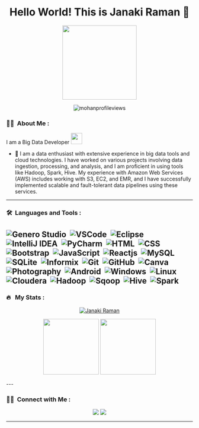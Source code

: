 <h1 align="center">Hello World! This is Janaki Raman 👋</h1>
<p align="center">
  <img src="https://media2.giphy.com/media/v1.Y2lkPTc5MGI3NjExYjh3bnZ1NmhqaDV2ajYyMHFuY3B3ZW85ZDBqb3E1bWg5aWs4c2Q4eiZlcD12MV9pbnRlcm5hbF9naWZfYnlfaWQmY3Q9Zw/Q5yXr2RLK6kz5Bsm2a/giphy.gif" height="200"/>
</p>
<p align="center"><img src="https://komarev.com/ghpvc/?username=janakiramant17&style=flat-square&color=blue" alt="mohanprofileviews"/></p>

### :woman_technologist: &nbsp;About Me :
I am a Big Data Developer <img src="https://media.giphy.com/media/WUlplcMpOCEmTGBtBW/giphy.gif" width="30">
- 🔭 I am a data enthusiast with extensive experience in big data tools and cloud technologies. I have worked on various projects involving data ingestion, processing, and analysis, and I am proficient in using tools like Hadoop, Spark, Hive. My experience with Amazon Web Services (AWS) includes working with S3, EC2, and EMR, and I have successfully implemented scalable and fault-tolerant data pipelines using these services.

---
### 🛠 &nbsp;Languages and Tools :

![Genero Studio](https://img.shields.io/badge/-Genero%20Studio-05122A?style=flat&logo=Generostudio)&nbsp;
![VSCode](https://img.shields.io/badge/-VSCode-05122A?style=falt&logo=VisualStudioCode)&nbsp;
![Eclipse](https://img.shields.io/badge/-Eclipse-05122A?style=flat&logo=Eclipse)&nbsp;
![IntelliJ IDEA](https://img.shields.io/badge/-IntelliJ%20IDEA-05122A?style=flat&logo=IntelliJ%20IDEA)&nbsp;
![PyCharm](https://img.shields.io/badge/-PyCharm-05122A?style=flat&logo=PyCharm)&nbsp;
![HTML](https://img.shields.io/badge/-HTML-05122A?style=flat&logo=HTML5)&nbsp;
![CSS](https://img.shields.io/badge/-CSS-05122A?style=flat&logo=CSS3&logoColor=1572B6)&nbsp;
![Bootstrap](https://img.shields.io/badge/-Bootstrap-05122A?style=flat&logo=Bootstrap)&nbsp;
![JavaScript](https://img.shields.io/badge/-JavaScript-05122A?style=flat&logo=javascript)&nbsp;
![Reactjs](https://img.shields.io/badge/-Reactjs-05122A?style+flat&logo=react)&nbsp;
![MySQL](https://img.shields.io/badge/-MySQL-05122A?style=flat&logo=mysql&logoColor=FFA518)&nbsp;
![SQLite](https://img.shields.io/badge/-SQLite-05122A?style=flat&logo=sqlite)&nbsp;
![Informix](https://img.shields.io/badge/-Informix-05122A?style=flat&logo=IBM)&nbsp;
![Git](https://img.shields.io/badge/-Git-05122A?style=flat&logo=git)&nbsp;
![GitHub](https://img.shields.io/badge/-GitHub-05122A?style=flat&logo=github)&nbsp;
![Canva](https://img.shields.io/badge/-Canva-05122A?style=flat&logo=canva)&nbsp;
![Photography](https://img.shields.io/badge/-Photography-05122A?style=flat&logo=photobucket)&nbsp;
![Android](https://img.shields.io/badge/-Android-05122A?style=flat&logo=android)&nbsp;
![Windows](https://img.shields.io/badge/-Windows-05122A?style=flat&logo=windows)&nbsp;
![Linux](https://img.shields.io/badge/-Linux-05122A?style=flat&logo=linux)&nbsp;
![Cloudera](https://img.shields.io/badge/-Cloudera-05122A?style=flat&logo=Cloudera)&nbsp;
![Hadoop](https://img.shields.io/badge/-Hadoop-05122A?style=flat&logo=Apache%20Hadoop)&nbsp;
![Sqoop](https://img.shields.io/badge/-Sqoop-05122A?style=flat&logo=Apache%20Sqoop)&nbsp;
![Hive](https://img.shields.io/badge/-Hive-05122A?style=flat&logo=ApacheHive)&nbsp;
![Spark](https://img.shields.io/badge/-Apache%20Spark-05122A?style=flat&logo=ApacheSpark)&nbsp;
---

### 🔥 &nbsp; My Stats :

<p align="center">
  <a href="https://github.com/Janakiramant17">
    <img src="https://github-readme-streak-stats.herokuapp.com?user=janakiramant17&theme=vision-friendly-dark" alt="Janaki Raman"/>
  </a>
</p>

<p align="center">
  <img src="https://github-readme-stats.vercel.app/api/top-langs?username=janakiramant17&langs_count=10&show_icons=true&locale=en&layout=compact&theme=vision-friendly-dark" height=150px/>
  <img src="https://github-readme-stats.vercel.app/api?username=janakiramant17&show_icons=true&locale=en&theme=vision-friendly-dark" height=150px/>
</p>
---

### 🤝🏻 &nbsp;Connect with Me :

<p align="center">
  <a href="https://www.linkedin.com/in/janakiraman17/"><img src="https://img.shields.io/badge/-LinkedIn-0077B5?style=flat&logo=Linkedin&logoColor=white"/></a>
  <a href="mailto:janakiraman1711@gmail.com"><img src="https://img.shields.io/badge/-Mail-D14836?style=flat&logo=Gmail&logoColor=white"/></a>
</p>

---
